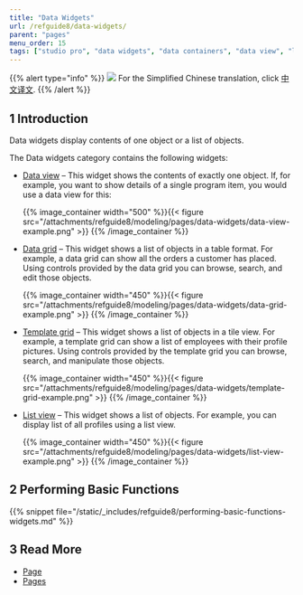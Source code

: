 ```yaml
---
title: "Data Widgets"
url: /refguide8/data-widgets/
parent: "pages"
menu_order: 15
tags: ["studio pro", "data widgets", "data containers", "data view", "list view", "data grid"]
---
```


{{% alert type="info" %}}
<img src="attachments/chinese-translation/china.png" style="display: inline-block; margin: 0" /> For the Simplified Chinese translation, click [中文译文](https://cdn.mendix.tencent-cloud.com/documentation/refguide8/data-widgets.pdf).
{{% /alert %}}

## 1 Introduction

Data widgets display contents of one object or a list of objects. 

The Data widgets category contains the following widgets:

* [Data view](/refguide8/data-view/) – This widget shows the contents of exactly one object. If, for example, you want to show details of a single program item, you would use a data view for this:

    {{% image_container width="500" %}}{{< figure src="/attachments/refguide8/modeling/pages/data-widgets/data-view-example.png" >}}
    {{% /image_container %}}

* [Data grid](/refguide8/data-grid/) – This widget shows a list of objects in a table format. For example, a data grid can show all the orders a customer has placed. Using controls provided by the data grid you can browse, search, and edit those objects.

    {{% image_container width="450" %}}{{< figure src="/attachments/refguide8/modeling/pages/data-widgets/data-grid-example.png" >}}
    {{% /image_container %}}

* [Template grid](/refguide8/template-grid/) – This widget shows a list of objects in a tile view. For example, a template grid can show a list of employees with their profile pictures. Using controls provided by the template grid you can browse, search, and manipulate those objects.

    {{% image_container width="450" %}}{{< figure src="/attachments/refguide8/modeling/pages/data-widgets/template-grid-example.png" >}}
    {{% /image_container %}}

* [List view](/refguide8/list-view/) – This widget shows a list of objects. For example, you can display list of all profiles using a list view. 

    {{% image_container width="450" %}}{{< figure src="/attachments/refguide8/modeling/pages/data-widgets/list-view-example.png" >}}
    {{% /image_container %}}

## 2 Performing Basic Functions

{{% snippet file="/static/_includes/refguide8/performing-basic-functions-widgets.md" %}}

## 3 Read More

* [Page](/refguide8/page/)
* [Pages](/refguide8/pages/)
